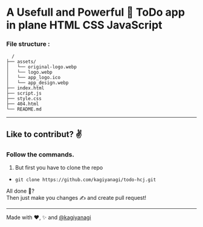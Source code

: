 # A Usefull and Powerful 💪 ToDo app in plane HTML CSS JavaScript

### File structure :

```
  /
├── assets/
│   └── original-logo.webp
│   └── logo.webp
│   └── app_logo.ico
│   └── app_design.webp
├── index.html
├── script.js
├── style.css
├── 404.html
└── README.md
```

---

## Like to contribut? ✌️

### Follow the commands.

1. But first you have to clone the repo
- ```git clone https://github.com/kagiyanagi/todo-hcj.git```

All done 🤔?  
Then just make you changes ✍️ and create pull request!  

---

Made with ❤️, ✨ and [@kagiyanagi](https://github.com/kagiyanagi)
